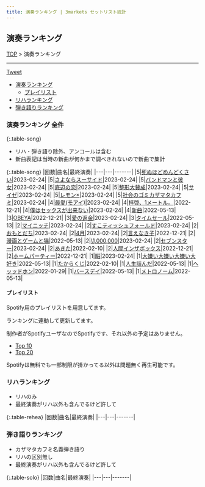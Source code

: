 ```yaml
---
title: 演奏ランキング | 3markets セットリスト統計
---
```

## 演奏ランキング


[TOP](/setlist/) > 演奏ランキング

___

 <a href="https://twitter.com/share?ref_src=twsrc%5Etfw" data-text="3markets[ ]セットリスト > 演奏ランキング" class="twitter-share-button" data-via="3markets" data-hashtags="3markets" data-related="3markets" data-show-count="false">Tweet</a>

* [演奏ランキング](#演奏ランキング)
    * [プレイリスト](#プレイリスト)
* [リハランキング](#リハランキング)
* [弾き語りランキング](#弾き語りランキング)


### 演奏ランキング 全件

{:.table-song}

* リハ・弾き語り除外、アンコールは含む
* 新曲表記は当時の新曲が何かまで調べきれないので新曲で集計

{:.table-song}
|回数|曲名|最終演奏|
|---|---|-------|
|5|[死ぬほどめんどくさい](song018.html)|2023-02-24|
|5|[さよならスーサイド](song013.html)|2023-02-24|
|5|[バンドマンと彼女](song009.html)|2023-02-24|
|5|[底辺の恋](song008.html)|2023-02-24|
|5|[整形大賛成](song005.html)|2023-02-24|
|5|[サイゼ](song004.html)|2023-02-24|
|5|[レモン×](song003.html)|2023-02-24|
|5|[社会のゴミカザマタカフミ](song002.html)|2023-02-24|
|4|[最愛(モアイ)](song014.html)|2023-02-24|
|4|[拝啓、1メートル。](song010.html)|2022-12-21|
|4|[僕はセックスが出来ない](song006.html)|2023-02-24|
|4|[新曲](song001.html)|2022-05-13|
|3|[OBEYA](song021.html)|2022-12-21|
|3|[愛の返金](song012.html)|2023-02-24|
|3|[タイムセール](song007.html)|2022-05-13|
|2|[マイニッチ](song046.html)|2023-02-24|
|2|[すこティッシュフォールド](song045.html)|2023-02-24|
|2|[おもとだち](song033.html)|2023-02-24|
|2|[4月](song029.html)|2023-02-24|
|2|[言えなき子](song027.html)|2022-12-21|
|2|[漫画とゲームと猫](song023.html)|2022-05-13|
|2|[\1,000,000](song022.html)|2023-02-24|
|2|[セブンスター](song020.html)|2023-02-24|
|2|[あきた](song019.html)|2022-02-10|
|2|[人間インザボックス](song016.html)|2022-12-21|
|2|[ホームパーティー](song011.html)|2022-12-21|
|1|[暇](song040.html)|2023-02-24|
|1|[大嫌い大嫌い大嫌い大好き](song035.html)|2022-05-13|
|1|[たからくじ](song032.html)|2022-02-10|
|1|[人生詰んだ](song031.html)|2022-05-13|
|1|[ヘッッドホン](song030.html)|2022-01-29|
|1|[バースデイ](song028.html)|2022-05-13|
|1|[メトロノーム](song025.html)|2022-05-13|


#### プレイリスト

Spotify用のプレイリストを用意してます。

ランキングに連動して更新してます。

制作者がSpotifyユーザなのでSpotifyです、それ以外の予定はありません。

* [Top 10](https://open.spotify.com/playlist/2k4rxGfOCIWZhr0lHnA0Yf)
* [Top 20](https://open.spotify.com/playlist/00msjQPDjFaoAm6IIEM2ka)

Spotifyは無料でも一部制限が掛かってる以外は問題無く再生可能です。

### リハランキング

* リハのみ
* 最終演奏がリハ以外も含んでるけど許して


{:.table-rehea}
|回数|曲名|最終演奏|
|---|---|-------|


### 弾き語りランキング

* カザマタカフミ名義弾き語り
* リハの区別無し
* 最終演奏がリハ以外も含んでるけど許して


{:.table-solo}
|回数|曲名|最終演奏|
|---|---|-------|


<script src="https://cdnjs.cloudflare.com/ajax/libs/jquery/3.6.1/jquery.min.js" integrity="sha512-aVKKRRi/Q/YV+4mjoKBsE4x3H+BkegoM/em46NNlCqNTmUYADjBbeNefNxYV7giUp0VxICtqdrbqU7iVaeZNXA==" crossorigin="anonymous" referrerpolicy="no-referrer"></script>
<script src="https://cdnjs.cloudflare.com/ajax/libs/jquery.tablesorter/2.31.3/js/jquery.tablesorter.min.js" integrity="sha512-qzgd5cYSZcosqpzpn7zF2ZId8f/8CHmFKZ8j7mU4OUXTNRd5g+ZHBPsgKEwoqxCtdQvExE5LprwwPAgoicguNg==" crossorigin="anonymous" referrerpolicy="no-referrer"></script>
<link rel="stylesheet" href="https://cdnjs.cloudflare.com/ajax/libs/jquery.tablesorter/2.31.3/css/theme.default.min.css" integrity="sha512-wghhOJkjQX0Lh3NSWvNKeZ0ZpNn+SPVXX1Qyc9OCaogADktxrBiBdKGDoqVUOyhStvMBmJQ8ZdMHiR3wuEq8+w==" crossorigin="anonymous" referrerpolicy="no-referrer" />
<script>
$(function() {
    $(".table-song").tablesorter();
    $(".table-rehea").tablesorter();
    $(".table-solo").tablesorter();
});
</script>

<script async src="https://platform.twitter.com/widgets.js" charset="utf-8"></script>